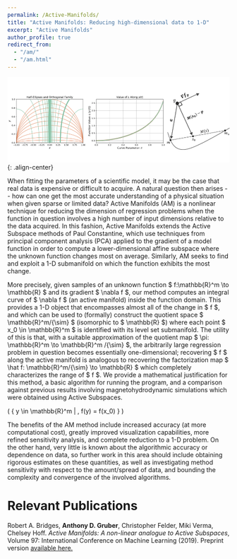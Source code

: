 ```yaml
---
permalink: /Active-Manifolds/
title: "Active Manifolds: Reducing high-dimensional data to 1-D"
excerpt: "Active Manifolds"
author_profile: true
redirect_from:
  - "/am/"
  - "/am.html"
---
```


<script src="scripts/load-mathjax.js" async></script>

![image-center](/images/amfront.png){: .align-center}

When fitting the parameters of a scientific model, it may be the case that real data is expensive or difficult to acquire.  A natural question then arises -- how can one get the most accurate understanding of a physical situation when given sparse or limited data?  Active Manifolds (AM) is a nonlinear technique for reducing the dimension of regression problems when the function in question involves a high number of input dimensions relative to the data acquired. In this fashion, Active Manifolds extends the Active Subspace methods of Paul Constantine, which use techniques from principal component analysis (PCA) applied to the gradient of a model function in order to compute a lower-dimensional affine subspace where the unknown function changes most on average.  Similarly, AM seeks to find and exploit a 1-D submanifold on which the function exhibits the most change.

More precisely, given samples of an unknown function $ f:\mathbb{R}^m \to \mathbb{R} $ and its gradient $ \nabla f $, our method computes an integral curve of $ \nabla f $ (an active manifold) inside the function domain.  This provides a 1-D object that encompasses almost all of the change in $ f $, and which can be used to (formally) construct the quotient space $ \mathbb{R}^m/{\sim} $ (isomorphic to $ \mathbb{R} $) where each point $ x_0 \in \mathbb{R}^m $ is identified with its level set submanifold.  The utility of this is that, with a suitable approximation of the quotient map $ \pi: \mathbb{R}^m \to \mathbb{R}^m /{\sim} $, the arbitrarily large regression problem in question becomes essentially one-dimensional; recovering $ f $ along the active manifold is analogous to recovering the factorization map $ \hat f: \mathbb{R}^m/{\sim} \to \mathbb{R} $ which completely characterizes the range of  $ f $.  We provide a mathematical justification for this method, a basic algorithm for running the program, and a comparison against previous results involving magnetohydrodynamic simulations which were obtained using Active Subspaces.

\( \{ y \in \mathbb{R}^m | \, f(y) = f(x_0) \} \)

The benefits of the AM method include increased accuracy (at more computational cost), greatly improved visualization capabilities, more refined sensitivity analysis, and complete reduction to a 1-D problem.  On the other hand, very little is known about the algorithmic accuracy or dependence on data, so further work in this area should include obtaining rigorous estimates on these quantities, as well as investigating method sensitivity with respect to the amount/spread of data, and bounding the complexity and convergence of the involved algorithms.

Relevant Publications
======
Robert A. Bridges, <b>Anthony D. Gruber</b>, Christopher Felder, Miki Verma, Chelsey Hoff.  <i>Active Manifolds: A non-linear analogue to Active Subspaces</i>, Volume 97: International Conference on Machine Learning (2019). Preprint version [available here.](https://arxiv.org/abs/1904.13386)
